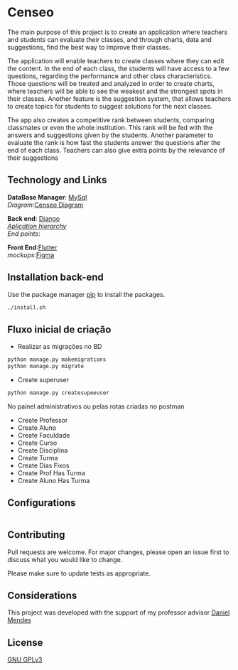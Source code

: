 # Censeo
The main purpose of this project is to create an application where teachers and students can evaluate their classes, and through charts, data and suggestions, find the best way to improve their classes. 
 
The application will enable teachers to create classes where they can edit the content. In the end of each class, the students will have access to a few questions, regarding the performance and other class characteristics. Those questions will be treated and analyzed in order to create charts, where teachers will be able to see the weakest and the strongest spots in their classes. Another feature is the suggestion system, that allows teachers to create topics for students to suggest solutions for the next classes.

The app also creates a competitive rank between students, comparing classmates or even the whole institution. This rank will be fed with the answers and suggestions given by the students. Another parameter to evaluate the rank is how fast the students answer the questions after the end of each class. Teachers can also give extra points by the relevance of their suggestions

## Technology and Links

**DataBase Manager**: [MySql](https://www.mysql.com/)  
*Diagram*:[Censeo Diagram](https://drive.google.com/open?id=1TG0wa70fVVKVtDKn0c5IjtpRNCDYjEGH)

**Back end**: [Django](https://www.djangoproject.com/)    
[*Aplication hierarchy*](https://drive.google.com/file/d/1pFeOhQmmYEceoHbMsKbKVEmnUHq6xHZi/view?usp=sharing)  
*End points*:[]()

**Front End**:[Flutter](https://flutter.dev/)  
*mockups*:[Figma](https://www.figma.com/file/Tqbx83SUd99tr2ojksv6a8/Censeo)



## Installation back-end

Use the package manager [pip](https://pip.pypa.io/en/stable/) to install the packages.

```bash
./install.sh
```
## Fluxo inicial de criação
- Realizar as migrações no BD
```bash
python manage.py makemigrations
python manage.py migrate
```
- Create superuser
```bash
python manage.py createsupeeuser
```
No painel administrativos ou pelas rotas criadas no postman
- Create Professor
- Create Aluno
- Create Faculdade
- Create Curso
- Create Disciplina
- Create Turma
- Create Dias Fixos
- Create Prof Has Turma
- Create Aluno Has Turma 

## Configurations

```bash

```


## Contributing
Pull requests are welcome. For major changes, please open an issue first to discuss what you would like to change.

Please make sure to update tests as appropriate.

##

## Considerations
This project was developed with the support of my professor advisor [Daniel Mendes](http://buscatextual.cnpq.br/buscatextual/visualizacv.do?id=K4442975Y6)

## License
[GNU GPLv3](https://choosealicense.com/licenses/gpl-3.0/)
